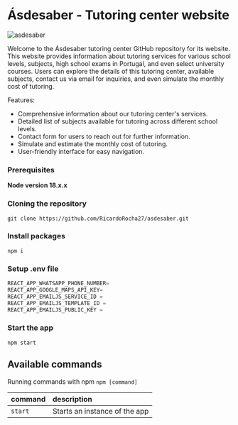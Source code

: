 # Ásdesaber - Tutoring center website

![asdesaber](https://github.com/RicardoRocha27/asdesaber/assets/133434333/5d05a27d-45e4-4081-9c9b-5e2d3e160b18)

Welcome to the Ásdesaber tutoring center GitHub repository for its website. This website provides information about tutoring services for various school levels, subjects, high school exams in Portugal, and even select university courses. Users can explore the details of this tutoring center, available subjects, contact us via email for inquiries, and even simulate the monthly cost of tutoring.

Features:

- Comprehensive information about our tutoring center's services.
- Detailed list of subjects available for tutoring across different school levels.
- Contact form for users to reach out for further information.
- Simulate and estimate the monthly cost of tutoring.
- User-friendly interface for easy navigation.

### Prerequisites

**Node version 18.x.x**

### Cloning the repository

```shell
git clone https://github.com/RicardoRocha27/asdesaber.git
```

### Install packages

```shell
npm i
```

### Setup .env file

```js
REACT_APP_WHATSAPP_PHONE_NUMBER=
REACT_APP_GOOGLE_MAPS_API_KEY=
REACT_APP_EMAILJS_SERVICE_ID =
REACT_APP_EMAILJS_TEMPLATE_ID =
REACT_APP_EMAILJS_PUBLIC_KEY =
```

### Start the app

```shell
npm start
```

## Available commands

Running commands with npm `npm [command]`

| command | description                   |
| :------ | :---------------------------- |
| `start` | Starts an instance of the app |
